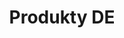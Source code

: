---
layout: products
page_name: Produkty DE
title: Produkty DE
description: TreeHouse to miejsce, w którym znajdziesz wskazówki dotyczące domu i ogrodu. Zainspiruj się się pomysłami i znajdź produkty odpowiadające Twoim oczekiwaniom.
h1: DE Zainspiruj się i stwórz z nami swój wymarzony dom!
seo_section:
    title: Zainspiruj się najnowszymi trendamic
    content: |-
        Postaw na oryginalne aranżacje w swoim domu lub mieszkaniu. Zainspiruj się naszymi pomysłami dotyczącymi wnętrz domowych oraz ich dekoracji. W propozycjach Treehouse znajdziesz projekty, które charakteryzuje nowoczesny design. Wolisz klasykę? Przygotowaliśmy także nowe wydania tradycyjnego wystroju. Na naszej stronie znajdziesz także najnowsze trendy wnętrzarskie.
---